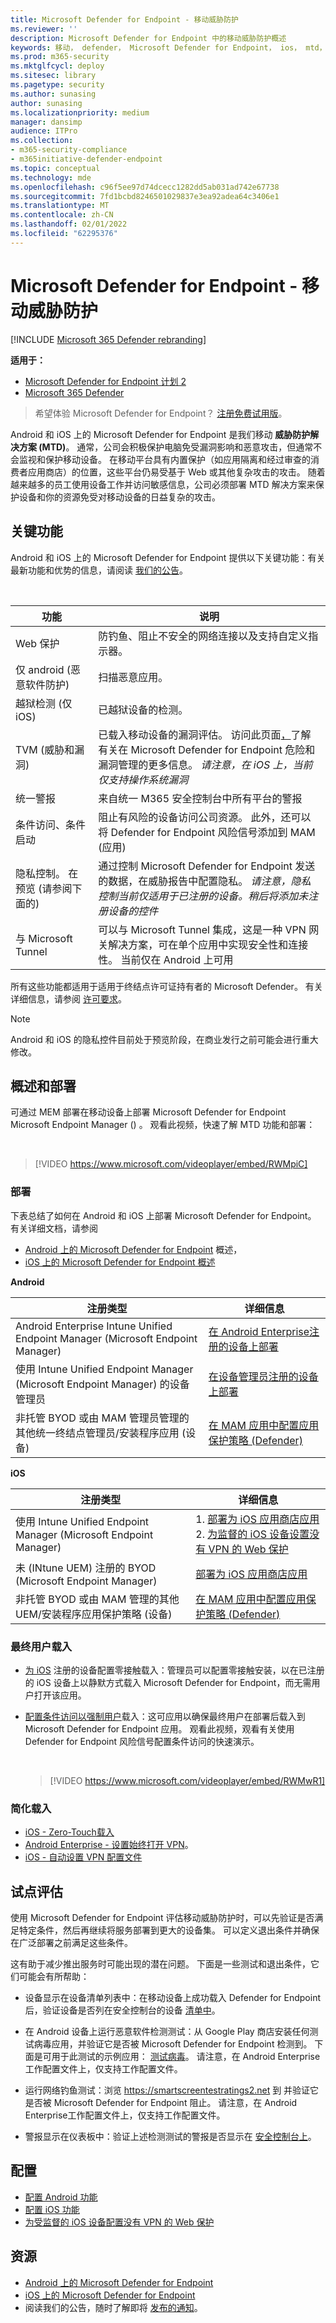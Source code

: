 ```yaml
---
title: Microsoft Defender for Endpoint - 移动威胁防护
ms.reviewer: ''
description: Microsoft Defender for Endpoint 中的移动威胁防护概述
keywords: 移动， defender， Microsoft Defender for Endpoint， ios， mtd， android， 安全
ms.prod: m365-security
ms.mktglfcycl: deploy
ms.sitesec: library
ms.pagetype: security
ms.author: sunasing
author: sunasing
ms.localizationpriority: medium
manager: dansimp
audience: ITPro
ms.collection:
- m365-security-compliance
- m365initiative-defender-endpoint
ms.topic: conceptual
ms.technology: mde
ms.openlocfilehash: c96f5ee97d74dcecc1282dd5ab031ad742e67738
ms.sourcegitcommit: 7fd1bcbd8246501029837e3ea92adea64c3406e1
ms.translationtype: MT
ms.contentlocale: zh-CN
ms.lasthandoff: 02/01/2022
ms.locfileid: "62295376"
---
```

# <a name="microsoft-defender-for-endpoint---mobile-threat-defense"></a>Microsoft Defender for Endpoint - 移动威胁防护

[!INCLUDE [Microsoft 365 Defender rebranding](../../includes/microsoft-defender.md)]

**适用于：**
- [Microsoft Defender for Endpoint 计划 2](https://go.microsoft.com/fwlink/p/?linkid=2154037)
- [Microsoft 365 Defender](https://go.microsoft.com/fwlink/?linkid=2118804)

> 希望体验 Microsoft Defender for Endpoint？ [注册免费试用版](https://signup.microsoft.com/create-account/signup?products=7f379fee-c4f9-4278-b0a1-e4c8c2fcdf7e&ru=https://aka.ms/MDEp2OpenTrial?ocid=docs-wdatp-exposedapis-abovefoldlink)。

Android 和 iOS 上的 Microsoft Defender for Endpoint 是我们移动 **威胁防护解决方案 (MTD)**。 通常，公司会积极保护电脑免受漏洞影响和恶意攻击，但通常不会监视和保护移动设备。 在移动平台具有内置保护（如应用隔离和经过审查的消费者应用商店）的位置，这些平台仍易受基于 Web 或其他复杂攻击的攻击。 随着越来越多的员工使用设备工作并访问敏感信息，公司必须部署 MTD 解决方案来保护设备和你的资源免受对移动设备的日益复杂的攻击。

## <a name="key-capabilities"></a>关键功能

Android 和 iOS 上的 Microsoft Defender for Endpoint 提供以下关键功能：有关最新功能和优势的信息，请阅读 [我们的公告](https://aka.ms/mdeblog)。

<br>

|功能|说明|
|---|---|
|Web 保护|防钓鱼、阻止不安全的网络连接以及支持自定义指示器。|
|仅 android (恶意软件防护) |扫描恶意应用。|
|越狱检测 (仅 iOS) |已越狱设备的检测。|
|TVM (威胁和漏洞) |已载入移动设备的漏洞评估。 访问此页面[，](next-gen-threat-and-vuln-mgt.md)了解有关在 Microsoft Defender for Endpoint 危险和漏洞管理的更多信息。 *请注意，在 iOS 上，当前仅支持操作系统漏洞*|
|统一警报|来自统一 M365 安全控制台中所有平台的警报|
|条件访问、条件启动|阻止有风险的设备访问公司资源。 此外，还可以将 Defender for Endpoint 风险信号添加到 MAM (应用) |
|隐私控制。 在预览 (请参阅下面的) |通过控制 Microsoft Defender for Endpoint 发送的数据，在威胁报告中配置隐私。 *请注意，隐私控制当前仅适用于已注册的设备。稍后将添加未注册设备的控件*|
|与 Microsoft Tunnel|可以与 Microsoft Tunnel 集成，这是一种 VPN 网关解决方案，可在单个应用中实现安全性和连接性。 当前仅在 Android 上可用|

所有这些功能都适用于适用于终结点许可证持有者的 Microsoft Defender。 有关详细信息，请参阅 [许可要求](minimum-requirements.md#licensing-requirements)。

> [!NOTE]
> Android 和 iOS 的隐私控件目前处于预览阶段，在商业发行之前可能会进行重大修改。

## <a name="overview-and-deploy"></a>概述和部署

可通过 MEM 部署在移动设备上部署 Microsoft Defender for Endpoint Microsoft Endpoint Manager () 。 观看此视频，快速了解 MTD 功能和部署：

<br/>

> [!VIDEO https://www.microsoft.com/videoplayer/embed/RWMpiC]

### <a name="deploy"></a>部署

下表总结了如何在 Android 和 iOS 上部署 Microsoft Defender for Endpoint。 有关详细文档，请参阅 
- [Android 上的 Microsoft Defender for Endpoint](microsoft-defender-endpoint-android.md) 概述，
- [iOS 上的 Microsoft Defender for Endpoint 概述](microsoft-defender-endpoint-ios.md)

**Android**

|注册类型     |详细信息      |
|--------------------|-------------|
|Android Enterprise Intune Unified Endpoint Manager (Microsoft Endpoint Manager) |[在 Android Enterprise注册的设备上部署](android-intune.md#deploy-on-android-enterprise-enrolled-devices)|
|使用 Intune Unified Endpoint Manager (Microsoft Endpoint Manager) 的设备管理员|[在设备管理员注册的设备上部署](android-intune.md#deploy-on-device-administrator-enrolled-devices)|
|非托管 BYOD 或由 MAM 管理员管理的其他统一终结点管理员/安装程序应用 (设备) |[在 MAM 应用中配置应用保护策略 (Defender) ](android-configure-mam.md)|

**iOS**

|注册类型     |详细信息      |
|--------------------|-------------|
|使用 Intune Unified Endpoint Manager (Microsoft Endpoint Manager) |1. [部署为 iOS 应用商店应用](ios-install.md)<br/>2. [为监督的 iOS 设备设置没有 VPN 的 Web 保护](ios-install.md#complete-deployment-for-supervised-devices)|
|未 (INtune UEM) 注册的 BYOD (Microsoft Endpoint Manager) |[部署为 iOS 应用商店应用](ios-install.md)|
|非托管 BYOD 或由 MAM 管理的其他 UEM/安装程序应用保护策略 (设备) |[在 MAM 应用中配置应用保护策略 (Defender) ](ios-install-unmanaged.md)|

### <a name="end-user-onboarding"></a>最终用户载入

- [为 iOS](ios-install.md#zero-touch-onboarding-of-microsoft-defender-for-endpoint-preview) 注册的设备配置零接触载入：管理员可以配置零接触安装，以在已注册的 iOS 设备上以静默方式载入 Microsoft Defender for Endpoint，而无需用户打开该应用。 

- [配置条件访问以强制用户](android-configure.md#conditional-access-with-defender-for-endpoint-on-android)载入：这可应用以确保最终用户在部署后载入到 Microsoft Defender for Endpoint 应用。 观看此视频，观看有关使用 Defender for Endpoint 风险信号配置条件访问的快速演示。 

  <br/>

  > [!VIDEO https://www.microsoft.com/videoplayer/embed/RWMwR1]

### <a name="simplify-onboarding"></a>简化载入

- [iOS - Zero-Touch载入](ios-install.md#zero-touch-onboarding-of-microsoft-defender-for-endpoint-preview)
- [Android Enterprise - 设置始终打开 VPN](android-intune.md#auto-setup-of-always-on-vpn)。
- [iOS - 自动设置 VPN 配置文件](ios-install.md#auto-onboarding-of-vpn-profile-simplified-onboarding)

## <a name="pilot-evaluation"></a>试点评估

使用 Microsoft Defender for Endpoint 评估移动威胁防护时，可以先验证是否满足特定条件，然后再继续将服务部署到更大的设备集。 可以定义退出条件并确保在广泛部署之前满足这些条件。

这有助于减少推出服务时可能出现的潜在问题。 下面是一些测试和退出条件，它们可能会有所帮助：

- 设备显示在设备清单列表中：在移动设备上成功载入 Defender for Endpoint 后，验证设备是否列在安全控制台的设备 [清单中](https://security.microsoft.com)。

- 在 Android 设备上运行恶意软件检测测试：从 Google Play 商店安装任何测试病毒应用，并验证它是否被 Microsoft Defender for Endpoint 检测到。 下面是可用于此测试的示例应用： [测试病毒](https://play.google.com/store/apps/details?id=com.androidantivirus.testvirus)。 请注意，在 Android Enterprise工作配置文件上，仅支持工作配置文件。

- 运行网络钓鱼测试：浏览 https://smartscreentestratings2.net 到 并验证它是否被 Microsoft Defender for Endpoint 阻止。 请注意，在 Android Enterprise工作配置文件上，仅支持工作配置文件。

- 警报显示在仪表板中：验证上述检测测试的警报是否显示在 [安全控制台上](https://security.microsoft.com)。

## <a name="configure"></a>配置

- [配置 Android 功能](android-configure.md)
- [配置 iOS 功能](ios-configure-features.md)
- [为受监督的 iOS 设备配置没有 VPN 的 Web 保护](ios-install.md#complete-deployment-for-supervised-devices)

## <a name="resources"></a>资源

- [Android 上的 Microsoft Defender for Endpoint](microsoft-defender-endpoint-android.md)
- [iOS 上的 Microsoft Defender for Endpoint](microsoft-defender-endpoint-ios.md)
- 阅读我们的公告，随时了解即将 [发布的通知](https://aka.ms/mdeblog)。

